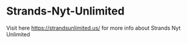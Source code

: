 # Strands-Nyt-Unlimited
Visit here https://strandsunlimited.us/ for more info about Strands Nyt Unlimited
